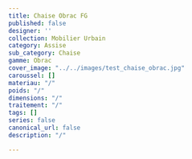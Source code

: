 ```yaml
---
title: Chaise Obrac FG
published: false
designer: ''
collection: Mobilier Urbain
category: Assise
sub_category: Chaise
gamme: Obrac
cover_image: "../../images/test_chaise_obrac.jpg"
caroussel: []
materiau: "/"
poids: "/"
dimensions: "/"
traitement: "/"
tags: []
series: false
canonical_url: false
description: "/"

---
```


